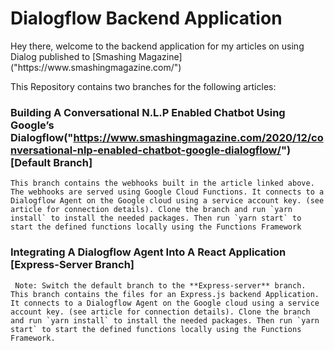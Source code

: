 # Dialogflow Backend Application

<p> Hey there, welcome to the backend application for my articles on using Dialog published to [Smashing Magazine]("https://www.smashingmagazine.com/")</p>

<p> This Repository contains two branches for the following articles:</p>

### Building A Conversational N.L.P Enabled Chatbot Using Google’s Dialogflow("https://www.smashingmagazine.com/2020/12/conversational-nlp-enabled-chatbot-google-dialogflow/") [Default Branch]
    
    This branch contains the webhooks built in the article linked above. The webhooks are served using Google Cloud Functions. It connects to a Dialogflow Agent on the Google cloud using a service account key. (see article for connection details). Clone the branch and run `yarn install` to install the needed packages. Then run `yarn start` to start the defined functions locally using the Functions Framework

### Integrating A Dialogflow Agent Into A React Application [Express-Server Branch]

     Note: Switch the default branch to the **Express-server** branch. This branch contains the files for an Express.js backend Application. It connects to a Dialogflow Agent on the Google cloud using a service account key. (see article for connection details). Clone the branch and run `yarn install` to install the needed packages. Then run `yarn start` to start the defined functions locally using the Functions Framework.
